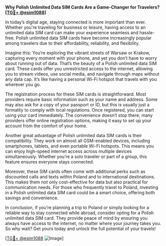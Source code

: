 **Why Polish Unlimited Data SIM Cards Are a Game-Changer for Travelers? [[TG💪+ @esim1088](https://t.me/s/esim1088)]**

In today’s digital age, staying connected is more important than ever. Whether you're traveling for business or leisure, having access to an unlimited data SIM card can make your experience seamless and hassle-free. Polish unlimited data SIM cards have become increasingly popular among travelers due to their affordability, reliability, and flexibility.

Imagine this: You’re exploring the vibrant streets of Warsaw or Krakow, capturing every moment with your phone, and yet you don’t have to worry about running out of data. That’s the beauty of a Polish unlimited data SIM card. These cards offer you unrestricted access to the internet, allowing you to stream videos, use social media, and navigate through maps without any data cap. It’s like having a personal Wi-Fi hotspot that travels with you wherever you go.

The registration process for these SIM cards is straightforward. Most providers require basic information such as your name and address. Some may also ask for a copy of your passport or ID, but this is usually just a formality to comply with local regulations. Once registered, you can start using your card immediately. The convenience doesn’t stop there; many providers offer online registration options, making it easy to set up your account from the comfort of your home.

Another great advantage of Polish unlimited data SIM cards is their compatibility. They work on almost all GSM-enabled devices, including smartphones, tablets, and even portable Wi-Fi hotspots. This means you can enjoy high-speed internet access across multiple devices simultaneously. Whether you’re a solo traveler or part of a group, this feature ensures everyone stays connected.

Moreover, these SIM cards often come with additional perks such as discounted calls and texts within Poland and to international destinations. This makes them not only cost-effective for data but also practical for communication needs. For those who frequently travel to Poland, investing in a Polish unlimited data SIM card could be a smart choice, offering both savings and convenience.

In conclusion, if you’re planning a trip to Poland or simply looking for a reliable way to stay connected while abroad, consider opting for a Polish unlimited data SIM card. They provide peace of mind by ensuring you always have access to the internet, no matter where your journey takes you. So why wait? Get yours today and unlock the full potential of your travels! 

[[TG💪+ @esim1088](https://t.me/s/esim1088) ![Image](https://i.postimg.cc/Y0z9fWf4/image.png)]